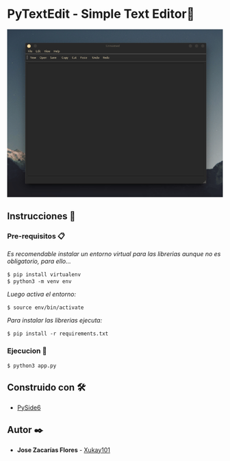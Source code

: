 # PyTextEdit - Simple Text Editor📘

<p align="center"><img src='https://raw.githubusercontent.com/Xukay101/PyTextEdit/master/demo.gif' /></p>

## Instrucciones 🔧

### Pre-requisitos 📋

_Es recomendable instalar un entorno virtual para las librerias aunque no es obligatorio, para ello..._

```
$ pip install virtualenv
$ python3 -m venv env
```

_Luego activa el entorno:_
```
$ source env/bin/activate
```

_Para instalar las librerias ejecuta:_

```
$ pip install -r requirements.txt
```

### Ejecucion 🚀

```
$ python3 app.py
```

## Construido con 🛠️

* [PySide6](https://doc.qt.io/qtforpython/PySide6/QtWidgets/index.html) 

## Autor ✒️

* **Jose Zacarías Flores**  - [Xukay101](https://github.com/Xukay101)
